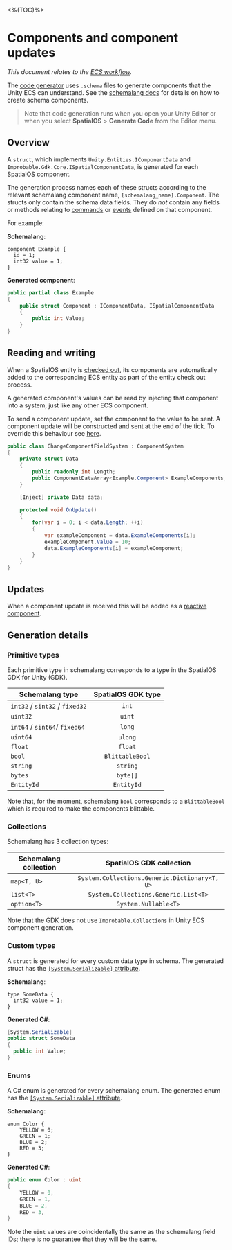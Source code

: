 <%(TOC)%>
# Components and component updates
_This document relates to the [ECS workflow]({{urlRoot}}/content/intro-workflows-spatialos-entities)._

The [code generator]({{urlRoot}}/content/code-generator) uses `.schema` files to generate components that the Unity ECS can understand. See the [schemalang docs](https://docs.improbable.io/reference/latest/shared/schema/introduction#schema-introduction) for details on how to create schema components.

> Note that code generation runs when you open your Unity Editor or when you select **SpatialOS** > **Generate Code** from the Editor menu.

## Overview

A `struct`, which implements `Unity.Entities.IComponentData` and `Improbable.Gdk.Core.ISpatialComponentData`,
is generated for each SpatialOS component.

The generation process names each of these structs according to the relevant schemalang component name, `[schemalang_name].Component`. The structs only contain the schema data fields. They do *not* contain any fields or methods relating to [commands](https://docs.improbable.io/reference/latest/shared/glossary#commands) or [events](https://docs.improbable.io/reference/latest/shared/glossary#event) defined on that component.

For example:

**Schemalang**:

```
component Example {
  id = 1;
  int32 value = 1;
}
```

**Generated component**:

```csharp
public partial class Example
{
    public struct Component : IComponentData, ISpatialComponentData
    {
        public int Value;
    }
}
```

## Reading and writing

When a SpatialOS entity is [checked out]({{urlRoot}}/content/glossary#checking-out), its components are automatically added to the corresponding ECS entity as part of the entity check out process.

A generated component's values can be read by injecting that component into a system, just like any other ECS component.

To send a component update, set the component to the value to be sent. A component update will be constructed and sent at the end of the tick.
To override this behaviour see [here]({{urlRoot}}/content/ecs/custom-replication-system).

```csharp
public class ChangeComponentFieldSystem : ComponentSystem
{
    private struct Data
    {
        public readonly int Length;
        public ComponentDataArray<Example.Component> ExampleComponents;
    }

    [Inject] private Data data;

    protected void OnUpdate()
    {
        for(var i = 0; i < data.Length; ++i)
        {
            var exampleComponent = data.ExampleComponents[i];
            exampleComponent.Value = 10;
            data.ExampleComponents[i] = exampleComponent;
        }
    }
}
```

## Updates

When a component update is received this will be added as a [reactive component]({{urlRoot}}/content/ecs/reactive-components).

## Generation details

### Primitive types

Each primitive type in schemalang corresponds to a type in the SpatialOS GDK for Unity (GDK).

| Schemalang type                | SpatialOS GDK type      |
| ------------------------------ | :---------------------: |
| `int32` / `sint32` / `fixed32` | `int`                   |
| `uint32`                       | `uint`                  |
| `int64` / `sint64`/ `fixed64`  | `long`                  |
| `uint64`                       | `ulong`                 |
| `float`                        | `float`                 |
| `bool`                         | `BlittableBool`         |
| `string`                       | `string`                |
| `bytes`                        | `byte[]`                |
| `EntityId`                     | `EntityId`              |

Note that, for the moment, schemalang `bool` corresponds to a `BlittableBool` which is required to make the components blittable.

### Collections

Schemalang has 3 collection types:

| Schemalang collection | SpatialOS GDK collection                          |
| --------------------- | :-----------------------------------------------: |
| `map<T, U>`           | `System.Collections.Generic.Dictionary<T, U>`     |
| `list<T>`             | `System.Collections.Generic.List<T>`              |
| `option<T>`           | `System.Nullable<T>`                              |

Note that the GDK does not use `Improbable.Collections` in Unity ECS component generation.

### Custom types

A `struct` is generated for every custom data type in schema. The generated struct has the [`[System.Serializable]` attribute](https://docs.unity3d.com/ScriptReference/Serializable.html).

**Schemalang**:

```
type SomeData {
  int32 value = 1;
}
```

**Generated C#**:

```	csharp
[System.Serializable]
public struct SomeData
{
  public int Value;
}
```

### Enums
A C# enum is generated for every schemalang enum. The generated enum has the [`[System.Serializable]` attribute](https://docs.unity3d.com/ScriptReference/Serializable.html).

**Schemalang**:

```
enum Color {
    YELLOW = 0;
    GREEN = 1;
    BLUE = 2;
    RED = 3;
}
```

**Generated C#**:

```csharp
public enum Color : uint
{
    YELLOW = 0,
    GREEN = 1,
    BLUE = 2,
    RED = 3,
}
```

Note the `uint` values are coincidentally the same as the schemalang field IDs; there is no guarantee that they will be the same.
